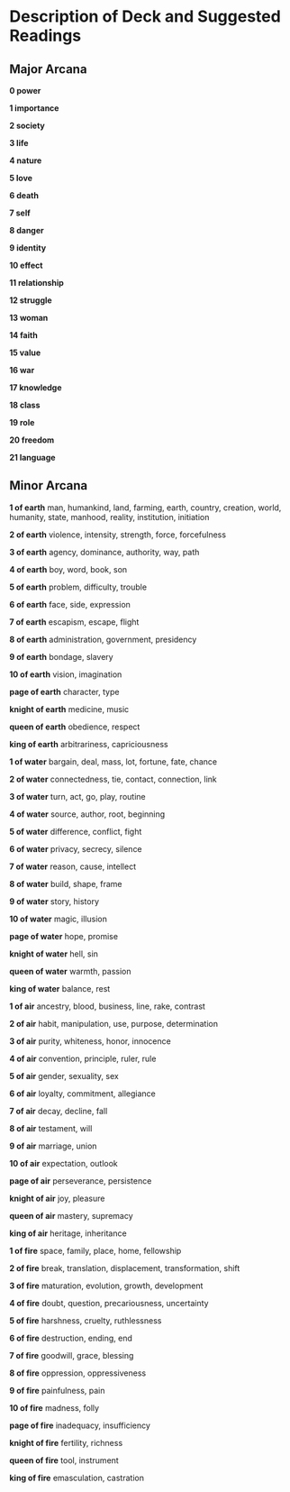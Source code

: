 # Description of Deck and Suggested Readings

## Major Arcana

**0 power**

**1 importance**

**2 society**

**3 life**

**4 nature**

**5 love**

**6 death**

**7 self**

**8 danger**

**9 identity**

**10 effect**

**11 relationship**

**12 struggle**

**13 woman**

**14 faith**

**15 value**

**16 war**

**17 knowledge**

**18 class**

**19 role**

**20 freedom**

**21 language**

## Minor Arcana

**1 of earth**
man, humankind, land, farming, earth, country, creation, world, humanity, state, manhood, reality, institution, initiation

**2 of earth**
violence, intensity, strength, force, forcefulness

**3 of earth**
agency, dominance, authority, way, path

**4 of earth**
boy, word, book, son

**5 of earth**
problem, difficulty, trouble

**6 of earth**
face, side, expression

**7 of earth**
escapism, escape, flight

**8 of earth**
administration, government, presidency

**9 of earth**
bondage, slavery

**10 of earth**
vision, imagination

**page of earth**
character, type

**knight of earth**
medicine, music

**queen of earth**
obedience, respect

**king of earth**
arbitrariness, capriciousness

**1 of water**
bargain, deal, mass, lot, fortune, fate, chance

**2 of water**
connectedness, tie, contact, connection, link

**3 of water**
turn, act, go, play, routine

**4 of water**
source, author, root, beginning

**5 of water**
difference, conflict, fight

**6 of water**
privacy, secrecy, silence

**7 of water**
reason, cause, intellect

**8 of water**
build, shape, frame

**9 of water**
story, history

**10 of water**
magic, illusion

**page of water**
hope, promise

**knight of water**
hell, sin

**queen of water**
warmth, passion

**king of water**
balance, rest

**1 of air**
ancestry, blood, business, line, rake, contrast

**2 of air**
habit, manipulation, use, purpose, determination

**3 of air**
purity, whiteness, honor, innocence

**4 of air**
convention, principle, ruler, rule

**5 of air**
gender, sexuality, sex

**6 of air**
loyalty, commitment, allegiance

**7 of air**
decay, decline, fall

**8 of air**
testament, will

**9 of air**
marriage, union

**10 of air**
expectation, outlook

**page of air**
perseverance, persistence

**knight of air**
joy, pleasure

**queen of air**
mastery, supremacy

**king of air**
heritage, inheritance

**1 of fire**
space, family, place, home, fellowship

**2 of fire**
break, translation, displacement, transformation, shift

**3 of fire**
maturation, evolution, growth, development

**4 of fire**
doubt, question, precariousness, uncertainty

**5 of fire**
harshness, cruelty, ruthlessness

**6 of fire**
destruction, ending, end

**7 of fire**
goodwill, grace, blessing

**8 of fire**
oppression, oppressiveness

**9 of fire**
painfulness, pain

**10 of fire**
madness, folly

**page of fire**
inadequacy, insufficiency

**knight of fire**
fertility, richness

**queen of fire**
tool, instrument

**king of fire**
emasculation, castration

